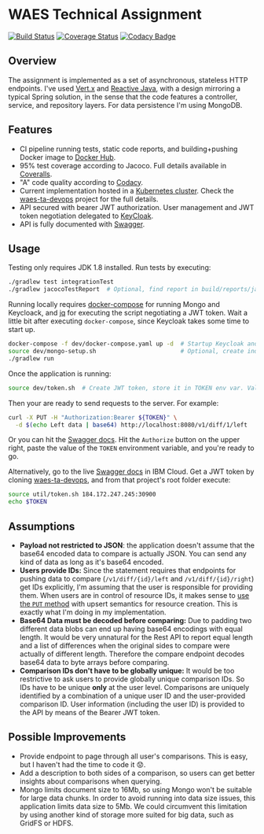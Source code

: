 # WAES Technical Assignment

[![Build Status](https://travis-ci.org/ppedemon/waes-ta.svg?branch=master)](https://travis-ci.org/ppedemon/waes-ta) [![Coverage Status](https://coveralls.io/repos/github/ppedemon/waes-ta/badge.svg?branch=master)](https://coveralls.io/github/ppedemon/waes-ta?branch=master) [![Codacy Badge](https://api.codacy.com/project/badge/Grade/f5ac469ff1ac4f3e8c433807280f8f09)](https://www.codacy.com/app/ppedemon/waes-ta?utm_source=github.com&amp;utm_medium=referral&amp;utm_content=ppedemon/waes-ta&amp;utm_campaign=Badge_Grade)

## Overview

The assignment is implemented as a set of asynchronous, stateless HTTP endpoints. I've used
[Vert.x](https://vertx.io/) and [Reactive Java](https://github.com/ReactiveX/RxJava), with
a design mirroring a typical Spring solution, in the sense that the code features a
controller, service, and repository layers. For data persistence I'm using MongoDB.

## Features

* CI pipeline running tests, static code reports, and building+pushing Docker image to
    [Docker Hub](https://cloud.docker.com/repository/docker/ppedemon/waes-ta).
* 95% test coverage according to Jacoco. Full details available in [Coveralls](https://coveralls.io/github/ppedemon/waes-ta).
* "A" code quality according to [Codacy](https://app.codacy.com/project/ppedemon/waes-ta/dashboard?bid=13401365).
* Current implementation hosted in a [Kubernetes cluster](http://184.172.247.245:30800/swagger).
  Check the [waes-ta-devops](https://github.com/ppedemon/waes-ta-devops) project for the full details.
* API secured with bearer JWT authorization. User management and JWT token negotiation
  delegated to [KeyCloak](https://www.keycloak.org/).
* API is fully documented with [Swagger](http://184.172.247.245:30800/swagger).

## Usage

Testing only requires JDK 1.8 installed. Run tests by executing:
```bash
./gradlew test integrationTest
./gradlew jacocoTestReport  # Optional, find report in build/reports/jacoco/test/html/index.html
```

Running locally requires [docker-compose](https://docs.docker.com/compose/install/) for running Mongo and Keycloack,
and [jq](https://stedolan.github.io/jq/) for executing the script negotiating a JWT token. Wait a little bit after
executing `docker-compose`, since Keycloak takes some time to start up.
```bash
docker-compose -f dev/docker-compose.yaml up -d  # Startup Keycloak and Mongo
source dev/mongo-setup.sh                        # Optional, create indexes in local Mongo database
./gradlew run
```

Once the application is running:
```bash
source dev/token.sh  # Create JWT token, store it in TOKEN env var. Valid for 1 day.
```

Then your are ready to send requests to the server. For example:
```bash
curl -X PUT -H "Authorization:Bearer ${TOKEN}" \
  -d $(echo Left data | base64) http://localhost:8080/v1/diff/1/left
```

Or you can hit the [Swagger docs](http://localhost:8080/swagger). Hit the `Authorize` button on the upper right,
paste the value of the `TOKEN` environment variable, and you're ready to go.

Alternatively, go to the live [Swagger docs](http://184.172.247.245:30800/swagger) in IBM Cloud. Get a JWT token by
cloning [waes-ta-devops](https://github.com/ppedemon/waes-ta-devops), and from that project's root folder execute:
```bash
source util/token.sh 184.172.247.245:30900
echo $TOKEN
```

## Assumptions

* **Payload not restricted to JSON**: the application doesn't assume that the base64 encoded
    data to compare is actually JSON. You can send any kind of data as long as it's base64 encoded.
* **Users provide IDs:** Since the statement requires that endpoints for pushing data to
    compare (`/v1/diff/{id}/left` and `/v1/diff/{id}/right`) get IDs explicitly, I'm assuming
    that the user is responsible for providing them. When users are in control of resource
    IDs, it makes sense to [use the `PUT` method](https://stackoverflow.com/questions/630453/put-vs-post-in-rest)
    with upsert semantics for resource creation. This is exactly what I'm doing in my implementation.
* **Base64 Data must be decoded before comparing:** Due to padding two different data blobs can end up
    having base64 encodings with equal length. It would be very unnatural for the Rest API to report
    equal length and a list of differences when the original sides to compare were actually of different
    length. Therefore the compare endpoint decodes base64 data to byte arrays before comparing.
* **Comparison IDs don't have to be globally unique:** It would be too restrictive to ask users to provide
    globally unique comparison IDs. So IDs have to be unique **only** at the user level. Comparisons are
    uniquely identified by a combination of a unique user ID and the user-provided comparison ID. User
    information (including the user ID) is provided to the API by means of the Bearer JWT token.

## Possible Improvements

* Provide endpoint to page through all user's comparisons. This is easy, but I haven't had the time to code it 😟.
* Add a description to both sides of a comparison, so users can get better insights about comparisons when querying.
* Mongo limits document size to 16Mb, so using Mongo won't be suitable for large data chunks. In order to avoid
  running into data size issues, this application limits data size to 5Mb. We could circumvent this limitation
  by using another kind of storage more suited for big data, such as GridFS or HDFS.
